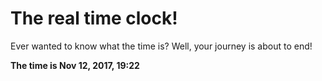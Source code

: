 # The real time clock!

Ever wanted to know what the time is? Well, your journey is about to end!

**The time is Nov 12, 2017, 19:22**